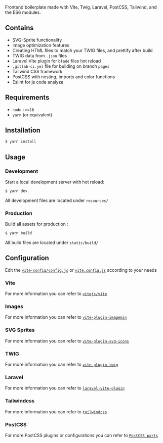 Frontend boilerplate made with Vite, Twig, Laravel, PostCSS, Tailwind, and the ES6 modules.

## Contains

* SVG-Sprite functionality
* Image optimization features
* Creating HTML files to match your TWIG files, and prettify after build
* TWIG data from `.json` files
* Laravel Vite plugin for `blade` files hot reload
* `.gitlab-ci.yml` file for building on branch `pages`
* Tailwind CSS framework
* PostCSS with nesting, imports and color functions
* Eslint for js code analyze

## Requirements

* `node` : `>=18`
* `yarn` (or equivalent)

## Installation

```sh
$ yarn install
```

## Usage

### Development

Start a local development server with hot reload:

```sh
$ yarn dev
```

All development files are located under `resources/`

### Production

Build all assets for production :

```sh
$ yarn build
```

All build files are located under `static/build/`

## Configuration

Edit the [`vite-config/config.js`](vite-config/config.js) or [`vite.config.js`](vite.config.js) according to your needs

### Vite

For more information you can refer to [`vitejs/vite`](https://github.com/vitejs/vite)

### Images

For more information you can refer to [`vite-plugin-imagemin`](https://github.com/vbenjs/vite-plugin-imagemin)

### SVG Sprites

For more information you can refer to [`vite-plugin-svg-icons`](https://github.com/vbenjs/vite-plugin-svg-icons)

### TWIG

For more information you can refer to [`vite-plugin-twig`](https://github.com/fiadone/vite-plugin-twig)

### Laravel

For more information you can refer to [`laravel-vite-plugin`](https://github.com/laravel/vite-plugin)

### Tailwindcss

For more information you can refer to [`tailwindcss`](https://github.com/tailwindlabs/tailwindcss)

### PostCSS

For more PostCSS plugins or configurations you can refer to [`PostCSS parts`](https://www.postcss.parts/)
